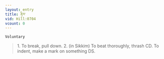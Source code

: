 ```yaml
---
layout: entry
title: རྟིབ་
vid: Hill:0704
vcount: 0
---
```

`Voluntary` 
> 1\.
 To break, pull down\.
 2\.
 (in Sikkim) To beat thoroughly, thrash CD\.
 To indent, make a mark on something DS\.

